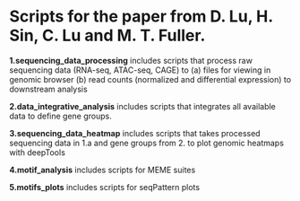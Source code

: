 # Scripts for the paper from D. Lu, H. Sin, C. Lu and M. T. Fuller.

**1.sequencing_data_processing** includes scripts that process raw sequencing data (RNA-seq, ATAC-seq, CAGE) to (a) files for viewing in genomic browser (b) read counts (normalized and differential expression) to downstream analysis

**2.data_integrative_analysis** includes scripts that integrates all available data to define gene groups. 

**3.sequencing_data_heatmap** includes scripts that takes processed sequencing data in 1.a and gene groups from 2. to plot genomic heatmaps with deepTools

**4.motif_analysis** includes scripts for MEME suites

**5.motifs_plots** includes scripts for seqPattern plots
